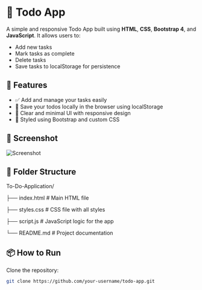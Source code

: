 # 📝 Todo App

A simple and responsive Todo App built using **HTML**, **CSS**, **Bootstrap 4**, and **JavaScript**. It allows users to:

- Add new tasks
- Mark tasks as complete
- Delete tasks
- Save tasks to localStorage for persistence

## 🚀 Features 

- ✅ Add and manage your tasks easily
- 💾 Save your todos locally in the browser using localStorage
- 🧹 Clear and minimal UI with responsive design
- 🎨 Styled using Bootstrap and custom CSS 

## 📸 Screenshot

![Screenshot](https://github.com/user-attachments/assets/f6e9ed27-6c8f-4547-91fd-4f6295f0e6f8)


## 📁 Folder Structure

To-Do-Application/

  ├── index.html # Main HTML file

  ├── styles.css # CSS file with all styles

  ├── script.js # JavaScript logic for the app

  └── README.md # Project documentation



## 📦 How to Run

  Clone the repository:

   ```bash
   git clone https://github.com/your-username/todo-app.git
